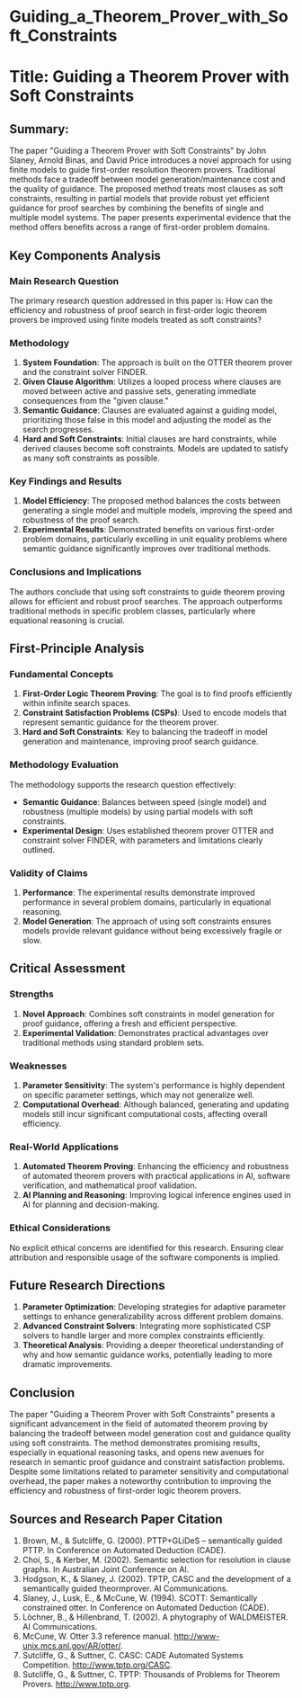 # Guiding_a_Theorem_Prover_with_Soft_Constraints

# Title: Guiding a Theorem Prover with Soft Constraints

## Summary:
The paper "Guiding a Theorem Prover with Soft Constraints" by John Slaney, Arnold Binas, and David Price introduces a novel approach for using finite models to guide first-order resolution theorem provers. Traditional methods face a tradeoff between model generation/maintenance cost and the quality of guidance. The proposed method treats most clauses as soft constraints, resulting in partial models that provide robust yet efficient guidance for proof searches by combining the benefits of single and multiple model systems. The paper presents experimental evidence that the method offers benefits across a range of first-order problem domains.

## Key Components Analysis

### Main Research Question
The primary research question addressed in this paper is: How can the efficiency and robustness of proof search in first-order logic theorem provers be improved using finite models treated as soft constraints?

### Methodology
1. **System Foundation**: The approach is built on the OTTER theorem prover and the constraint solver FINDER.
2. **Given Clause Algorithm**: Utilizes a looped process where clauses are moved between active and passive sets, generating immediate consequences from the "given clause."
3. **Semantic Guidance**: Clauses are evaluated against a guiding model, prioritizing those false in this model and adjusting the model as the search progresses.
4. **Hard and Soft Constraints**: Initial clauses are hard constraints, while derived clauses become soft constraints. Models are updated to satisfy as many soft constraints as possible.

### Key Findings and Results
1. **Model Efficiency**: The proposed method balances the costs between generating a single model and multiple models, improving the speed and robustness of the proof search.
2. **Experimental Results**: Demonstrated benefits on various first-order problem domains, particularly excelling in unit equality problems where semantic guidance significantly improves over traditional methods.

### Conclusions and Implications
The authors conclude that using soft constraints to guide theorem proving allows for efficient and robust proof searches. The approach outperforms traditional methods in specific problem classes, particularly where equational reasoning is crucial.

## First-Principle Analysis

### Fundamental Concepts
1. **First-Order Logic Theorem Proving**: The goal is to find proofs efficiently within infinite search spaces.
2. **Constraint Satisfaction Problems (CSPs)**: Used to encode models that represent semantic guidance for the theorem prover.
3. **Hard and Soft Constraints**: Key to balancing the tradeoff in model generation and maintenance, improving proof search guidance.

### Methodology Evaluation
The methodology supports the research question effectively:
- **Semantic Guidance**: Balances between speed (single model) and robustness (multiple models) by using partial models with soft constraints.
- **Experimental Design**: Uses established theorem prover OTTER and constraint solver FINDER, with parameters and limitations clearly outlined.

### Validity of Claims
1. **Performance**: The experimental results demonstrate improved performance in several problem domains, particularly in equational reasoning.
2. **Model Generation**: The approach of using soft constraints ensures models provide relevant guidance without being excessively fragile or slow.

## Critical Assessment

### Strengths
1. **Novel Approach**: Combines soft constraints in model generation for proof guidance, offering a fresh and efficient perspective.
2. **Experimental Validation**: Demonstrates practical advantages over traditional methods using standard problem sets.

### Weaknesses
1. **Parameter Sensitivity**: The system's performance is highly dependent on specific parameter settings, which may not generalize well.
2. **Computational Overhead**: Although balanced, generating and updating models still incur significant computational costs, affecting overall efficiency.

### Real-World Applications
1. **Automated Theorem Proving**: Enhancing the efficiency and robustness of automated theorem provers with practical applications in AI, software verification, and mathematical proof validation.
2. **AI Planning and Reasoning**: Improving logical inference engines used in AI for planning and decision-making.

### Ethical Considerations
No explicit ethical concerns are identified for this research. Ensuring clear attribution and responsible usage of the software components is implied.

## Future Research Directions
1. **Parameter Optimization**: Developing strategies for adaptive parameter settings to enhance generalizability across different problem domains.
2. **Advanced Constraint Solvers**: Integrating more sophisticated CSP solvers to handle larger and more complex constraints efficiently.
3. **Theoretical Analysis**: Providing a deeper theoretical understanding of why and how semantic guidance works, potentially leading to more dramatic improvements.

## Conclusion
The paper "Guiding a Theorem Prover with Soft Constraints" presents a significant advancement in the field of automated theorem proving by balancing the tradeoff between model generation cost and guidance quality using soft constraints. The method demonstrates promising results, especially in equational reasoning tasks, and opens new avenues for research in semantic proof guidance and constraint satisfaction problems. Despite some limitations related to parameter sensitivity and computational overhead, the paper makes a noteworthy contribution to improving the efficiency and robustness of first-order logic theorem provers.

## Sources and Research Paper Citation
1. Brown, M., & Sutcliffe, G. (2000). PTTP+GLiDeS – semantically guided PTTP. In Conference on Automated Deduction (CADE).
2. Choi, S., & Kerber, M. (2002). Semantic selection for resolution in clause graphs. In Australian Joint Conference on AI.
3. Hodgson, K., & Slaney, J. (2002). TPTP, CASC and the development of a semantically guided theormprover. AI Communications.
4. Slaney, J., Lusk, E., & McCune, W. (1994). SCOTT: Semantically constrained otter. In Conference on Automated Deduction (CADE).
5. Löchner, B., & Hillenbrand, T. (2002). A phytography of WALDMEISTER. AI Communications.
6. McCune, W. Otter 3.3 reference manual. http://www-unix.mcs.anl.gov/AR/otter/.
7. Sutcliffe, G., & Suttner, C. CASC: CADE Automated Systems Competition. http://www.tptp.org/CASC.
8. Sutcliffe, G., & Suttner, C. TPTP: Thousands of Problems for Theorem Provers. http://www.tptp.org.